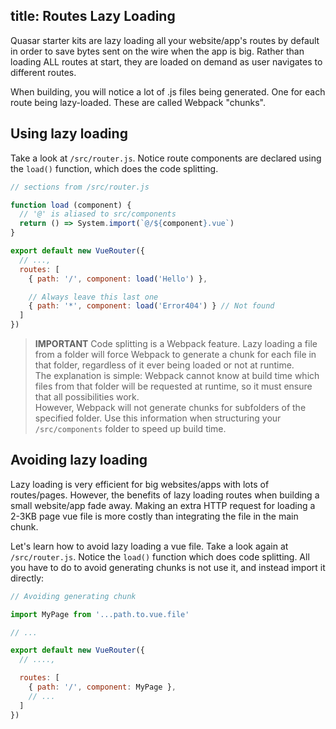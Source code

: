 title: Routes Lazy Loading
---

Quasar starter kits are lazy loading all your website/app's routes by default in order to save bytes sent on the wire when the app is big. Rather than loading ALL routes at start, they are loaded on demand as user navigates to different routes.

When building, you will notice a lot of .js files being generated. One for each route being lazy-loaded. These are called Webpack "chunks".

## Using lazy loading
Take a look at `/src/router.js`. Notice route components are declared using the `load()` function, which does the code splitting.

```js
// sections from /src/router.js

function load (component) {
  // '@' is aliased to src/components
  return () => System.import(`@/${component}.vue`)
}

export default new VueRouter({
  // ...,
  routes: [
    { path: '/', component: load('Hello') },

    // Always leave this last one
    { path: '*', component: load('Error404') } // Not found
  ]
})
```

> **IMPORTANT**
> Code splitting is a Webpack feature. Lazy loading a file from a folder will force Webpack to generate a chunk for each file in that folder, regardless of it ever being loaded or not at runtime.
> <br>The explanation is simple: Webpack cannot know at build time which files from that folder will be requested at runtime, so it must ensure that all possibilities work.
> <br>However, Webpack will not generate chunks for subfolders of the specified folder. Use this information when structuring your `/src/components` folder to speed up build time.

## Avoiding lazy loading
Lazy loading is very efficient for big websites/apps with lots of routes/pages. However, the benefits of lazy loading routes when building a small website/app fade away. Making an extra HTTP request for loading a 2-3KB page vue file is more costly than integrating the file in the main chunk.

Let's learn how to avoid lazy loading a vue file. Take a look again at `/src/router.js`. Notice the `load()` function which does code splitting. All you have to do to avoid generating chunks is not use it, and instead import it directly:

```js
// Avoiding generating chunk

import MyPage from '...path.to.vue.file'

// ...

export default new VueRouter({
  // ....,

  routes: [
    { path: '/', component: MyPage },
    // ...
  ]
})
```
